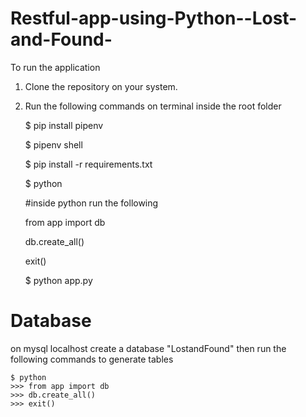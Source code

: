 # Restful-app-using-Python--Lost-and-Found-
 
 To run the application
 
 1. Clone the repository on your system.
 2. Run the following commands on terminal inside the root folder
    
    $ pip install pipenv

    $ pipenv shell

    $ pip install -r requirements.txt

    $ python

    #inside python run the following

    from app import db

    db.create_all()

    exit()
    
    $ python app.py

# Database
on mysql localhost create a database "LostandFound"
then run the following commands to generate tables

    $ python
    >>> from app import db
    >>> db.create_all()
    >>> exit()


